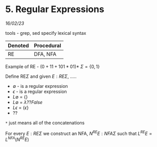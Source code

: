 # 5. Regular Expressions
_16/02/23_

tools - grep, sed
specify lexical syntax

| Denoted | Procedural |
| ------- | ---------- |
| RE      | DFA, NFA   |

Example of RE - $(0+11+101*01)*$
$\Sigma=\{0,1\}$

Define RE$\Sigma$ and given $E:RE\Sigma,$ .....

- $∅$ - is a regular expression
- $\epsilon$ - is a regular expression
- $L∅$ = {}
- $L∅$ = $\lambda ?? False$
- $L\epsilon$ = $\{\epsilon\}$ 
- ??

`*` just means all of the concatenations


For every $E:RE\Sigma$ we construct an NFA, $N^{RE}E:NFA\Sigma$ such that $L^{RE}E=L^{NFA}(N^{RE}E)$

